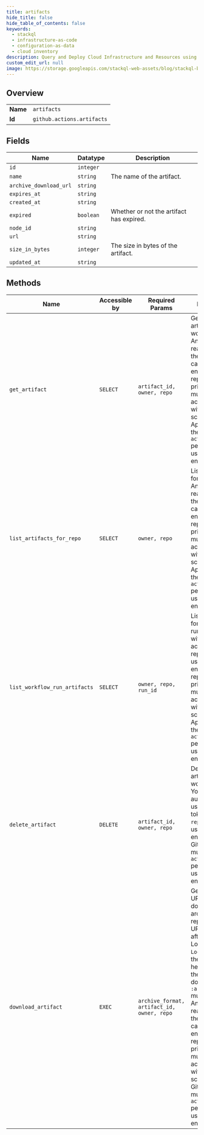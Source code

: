 ```yaml
---
title: artifacts
hide_title: false
hide_table_of_contents: false
keywords:
  - stackql
  - infrastructure-as-code
  - configuration-as-data
  - cloud inventory
description: Query and Deploy Cloud Infrastructure and Resources using SQL
custom_edit_url: null
image: https://storage.googleapis.com/stackql-web-assets/blog/stackql-blog-post-featured-image.png
---
```

  
    

## Overview
<table><tbody>
<tr><td><b>Name</b></td><td><code>artifacts</code></td></tr>
<tr><td><b>Id</b></td><td><code>github.actions.artifacts</code></td></tr>
</tbody></table>

## Fields
| Name | Datatype | Description |
| ---- | -------- | ----------- |
| `id` | `integer` |  |
| `name` | `string` | The name of the artifact. |
| `archive_download_url` | `string` |  |
| `expires_at` | `string` |  |
| `created_at` | `string` |  |
| `expired` | `boolean` | Whether or not the artifact has expired. |
| `node_id` | `string` |  |
| `url` | `string` |  |
| `size_in_bytes` | `integer` | The size in bytes of the artifact. |
| `updated_at` | `string` |  |
## Methods
| Name | Accessible by | Required Params | Description |
| ---- | ------------- | --------------- | ----------- |
| `get_artifact` | `SELECT` | `artifact_id, owner, repo` | Gets a specific artifact for a workflow run. Anyone with read access to the repository can use this endpoint. If the repository is private you must use an access token with the `repo` scope. GitHub Apps must have the `actions:read` permission to use this endpoint. |
| `list_artifacts_for_repo` | `SELECT` | `owner, repo` | Lists all artifacts for a repository. Anyone with read access to the repository can use this endpoint. If the repository is private you must use an access token with the `repo` scope. GitHub Apps must have the `actions:read` permission to use this endpoint. |
| `list_workflow_run_artifacts` | `SELECT` | `owner, repo, run_id` | Lists artifacts for a workflow run. Anyone with read access to the repository can use this endpoint. If the repository is private you must use an access token with the `repo` scope. GitHub Apps must have the `actions:read` permission to use this endpoint. |
| `delete_artifact` | `DELETE` | `artifact_id, owner, repo` | Deletes an artifact for a workflow run. You must authenticate using an access token with the `repo` scope to use this endpoint. GitHub Apps must have the `actions:write` permission to use this endpoint. |
| `download_artifact` | `EXEC` | `archive_format, artifact_id, owner, repo` | Gets a redirect URL to download an archive for a repository. This URL expires after 1 minute. Look for `Location:` in<br />the response header to find the URL for the download. The `:archive_format` must be `zip`. Anyone with read access to<br />the repository can use this endpoint. If the repository is private you must use an access token with the `repo` scope.<br />GitHub Apps must have the `actions:read` permission to use this endpoint. |

